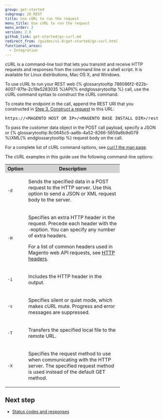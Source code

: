 ```yaml
---
group: get-started
subgroup: 20_REST
title: Use cURL to run the request
menu_title: Use cURL to run the request
menu_order: 2
version: 2.0
github_link: get-started/gs-curl.md
redirect_from: /guides/v1.0/get-started/gs-curl.html
functional_areas:
  - Integration
---
```


<p>cURL is a command-line tool that lets you transmit and receive HTTP requests and
   responses from the command line or a shell script. It is available for Linux distributions,
   Mac OS X, and Windows.
</p>

<p>To use cURL to run your REST web {% glossarytooltip 786086f2-622b-4007-97fe-2c19e5283035 %}API{% endglossarytooltip %} call, use the cURL command syntax to construct the cURL command.</p>
<p>To create the endpoint in the call, append the REST URI that you constructed in <a href="{{ page.baseurl }}/get-started/gs-web-api-request.html">Step 3. Construct a request</a> to this URL:</p>
<pre>https://&lt;MAGENTO_HOST_OR_IP&gt;/&lt;MAGENTO_BASE_INSTALL_DIR&gt;/rest/</pre>
<p>To pass the customer data object in the POST call payload, specify a JSON or {% glossarytooltip 8c0645c5-aa6b-4a52-8266-5659a8b9d079 %}XML{% endglossarytooltip %} request body on the call.</p>
<p>For a complete list of cURL command options, see <a href="http://curl.haxx.se/docs/manpage.html">curl.1 the man page</a>.</p>
<p>The cURL examples in this guide
   use the following command-line options:
</p>
<table style="width:75%">
   <tr bgcolor="lightgray">
      <th>Option</th>
      <th>Description</th>
   </tr>
   <tr>
      <td>
         <p>
            <code>-d</code>
         </p>
      </td>
      <td>
         <p>Sends the specified data in a POST request to the HTTP server. Use this option to send a JSON or XML request body to the server.</p>
      </td>
   </tr>
   <tr>
      <td>
         <p>
            <code>-H</code>
         </p>
      </td>
      <td>
         <p>Specifies an extra HTTP header in the request. Precede each header with the
            <code>-H</code>option. You can specify any number of extra
            headers.
         </p>
         <p>For a list of common headers used in Magento web API requests, see <a href="{{ page.baseurl }}/get-started/gs-web-api-request.html#http-headers">HTTP headers</a>.</p>
      </td>
   </tr>
   <tr>
      <td>
         <p>
            <code>-i</code>
         </p>
      </td>
      <td>
         <p>Includes the HTTP header in the output.</p>
      </td>
   </tr>
   <tr>
      <td>
         <p>
            <code>-s</code>
         </p>
      </td>
      <td>
         <p>Specifies silent or quiet mode, which makes cURL mute. Progress and error messages
            are suppressed.
         </p>
      </td>
   </tr>
   <tr>
      <td>
         <p>
            <code>-T</code>
         </p>
      </td>
      <td>
         <p>Transfers the specified local file to the remote URL.</p>
      </td>
   </tr>
   <tr>
      <td>
         <p>
            <code>-X</code>
         </p>
      </td>
      <td>
         <p>Specifies the request method to use when communicating with the HTTP server. The
            specified request method is used instead of the default GET method.
         </p>
      </td>
   </tr>
</table>

<h2>Next step</h2>
<ul>
   <li><a href="{{ page.baseurl }}/get-started/gs-web-api-response.html">Status codes and responses</a></li>
</ul>

